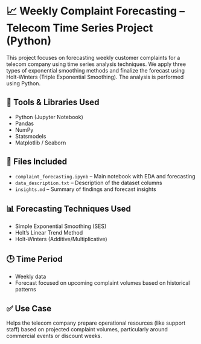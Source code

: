 # 📈 Weekly Complaint Forecasting – Telecom Time Series Project (Python)

This project focuses on forecasting weekly customer complaints for a telecom company using time series analysis techniques. We apply three types of exponential smoothing methods and finalize the forecast using Holt-Winters (Triple Exponential Smoothing). The analysis is performed using Python.

## 🔧 Tools & Libraries Used

- Python (Jupyter Notebook)
- Pandas
- NumPy
- Statsmodels
- Matplotlib / Seaborn

## 📁 Files Included

- `complaint_forecasting.ipynb` – Main notebook with EDA and forecasting
- `data_description.txt` – Description of the dataset columns
- `insights.md` – Summary of findings and forecast insights

## 📊 Forecasting Techniques Used

- Simple Exponential Smoothing (SES)
- Holt’s Linear Trend Method
- Holt-Winters (Additive/Multiplicative)

## 🕒 Time Period

- Weekly data
- Forecast focused on upcoming complaint volumes based on historical patterns

## ✅ Use Case

Helps the telecom company prepare operational resources (like support staff) based on projected complaint volumes, particularly around commercial events or discount weeks.
